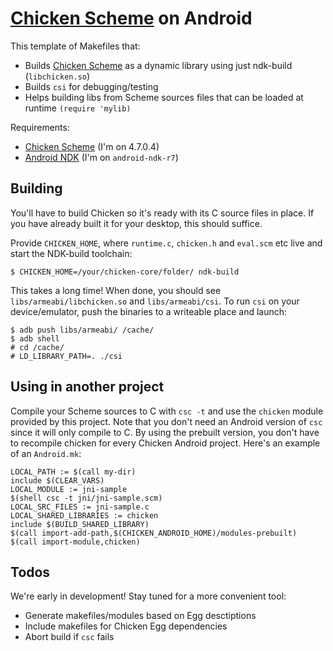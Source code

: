   [Chicken Scheme]: http://call-cc.org
  [Android NDK]: http://developer.android.com/sdk/ndk/index.html

# [Chicken Scheme] on Android

This template of Makefiles that:

* Builds [Chicken Scheme] as a dynamic library using just ndk-build (`libchicken.so`)
* Builds `csi` for debugging/testing
* Helps building libs from Scheme sources files that can be loaded at runtime `(require 'mylib)`

Requirements:

* [Chicken Scheme] \(I'm on 4.7.0.4) 
* [Android NDK] \(I'm on `android-ndk-r7`)

## Building 

You'll have to build Chicken so it's ready with its C source files in place. If you have already built it for your desktop, this should suffice. 

Provide `CHICKEN_HOME`, where `runtime.c`, `chicken.h` and `eval.scm` etc live and start the NDK-build toolchain:

    $ CHICKEN_HOME=/your/chicken-core/folder/ ndk-build

This takes a long time! When done, you should see `libs/armeabi/libchicken.so` and `libs/armeabi/csi`. 
To run `csi` on your device/emulator, push the binaries to a writeable place and launch:

    $ adb push libs/armeabi/ /cache/
    $ adb shell
    # cd /cache/
    # LD_LIBRARY_PATH=. ./csi

## Using in another project

Compile your Scheme sources to C with `csc -t` and use the `chicken` module provided by this project. 
Note that you don't need an Android version of `csc` since it will only compile to C.
By using the prebuilt version, you don't have to recompile chicken for every Chicken Android project. Here's
an example of an `Android.mk`:

    LOCAL_PATH := $(call my-dir)
    include $(CLEAR_VARS)
    LOCAL_MODULE := jni-sample
    $(shell csc -t jni/jni-sample.scm)
    LOCAL_SRC_FILES := jni-sample.c
    LOCAL_SHARED_LIBRARIES := chicken
    include $(BUILD_SHARED_LIBRARY)
    $(call import-add-path,$(CHICKEN_ANDROID_HOME)/modules-prebuilt)
    $(call import-module,chicken)


## Todos

We're early in development! Stay tuned for a more convenient tool:

* Generate makefiles/modules based on Egg desctiptions
* Include makefiles for Chicken Egg dependencies
* Abort build if `csc` fails

